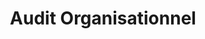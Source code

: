 ---
tags: asso_cards
cardOrder: order:3;
wrapColor: yellow_wrap
title: Audit Organisationnel
image: /img/audit.png
imgClass: h-100
altImage: Accompagnement individuel
jqueryClass: audit
bgColor:  bg_yellow
backTitleColor: blue
textColor: blue
description: ["Phase indispensable pour tous ceux qui cherchent à améliorer leur organisation :"]
descriptionListItem: ["Etat des lieux complet / Analyse 360°","Projection cible","Préconisations et feuille de route"]
buttonBack: card_btn_back
---